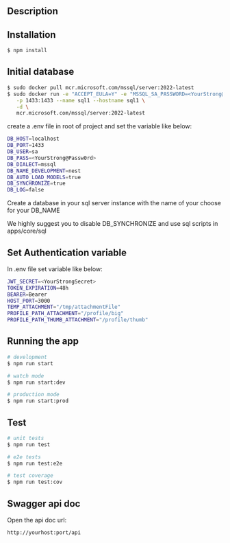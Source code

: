 ## Description

## Installation

```bash
$ npm install
```

## Initial database

```bash
$ sudo docker pull mcr.microsoft.com/mssql/server:2022-latest
$ sudo docker run -e "ACCEPT_EULA=Y" -e "MSSQL_SA_PASSWORD=<YourStrong@Passw0rd>" \
   -p 1433:1433 --name sql1 --hostname sql1 \
   -d \
   mcr.microsoft.com/mssql/server:2022-latest
```

create a .env file in root of project and set the variable like below:

```bash
DB_HOST=localhost
DB_PORT=1433
DB_USER=sa
DB_PASS=<YourStrong@Passw0rd>
DB_DIALECT=mssql
DB_NAME_DEVELOPMENT=nest
DB_AUTO_LOAD_MODELS=true
DB_SYNCHRONIZE=true
DB_LOG=false
```

Create a database in your sql server instance with the name of your choose for your DB_NAME

We highly suggest you to disable DB_SYNCHRONIZE and use sql scripts in apps/core/sql

## Set Authentication variable

In .env file set variable like below:

```bash
JWT_SECRET=<YourStrongSecret>
TOKEN_EXPIRATION=48h
BEARER=Bearer
HOST_PORT=3000
TEMP_ATTACHMENT="/tmp/attachmentFile"
PROFILE_PATH_ATTACHMENT="/profile/big"
PROFILE_PATH_THUMB_ATTACHMENT="/profile/thumb"
```

## Running the app

```bash
# development
$ npm run start

# watch mode
$ npm run start:dev

# production mode
$ npm run start:prod
```

## Test

```bash
# unit tests
$ npm run test

# e2e tests
$ npm run test:e2e

# test coverage
$ npm run test:cov
```

## Swagger api doc

Open the api doc url:

```bash
http://yourhost:port/api
```
